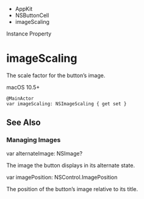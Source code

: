 

- AppKit
- NSButtonCell
-  imageScaling 

Instance Property

# imageScaling

The scale factor for the button’s image.

macOS 10.5+

``` source
@MainActor
var imageScaling: NSImageScaling { get set }
```

## See Also

### Managing Images

var alternateImage: NSImage?

The image the button displays in its alternate state.

var imagePosition: NSControl.ImagePosition

The position of the button’s image relative to its title.

